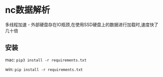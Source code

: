 # nc数据解析

多线程加速
    - 外部硬盘存在IO瓶颈,在使用SSD硬盘上的数据进行加载时,速度快了几十倍
    
## 安装

mac:
`pip3 install -r requirements.txt`

win:
`pip install -r requirements.txt`
